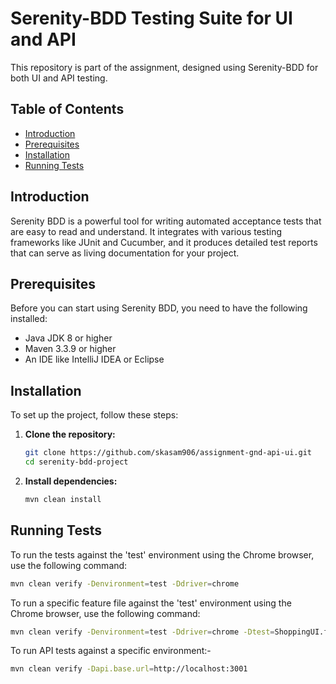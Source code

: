 # Serenity-BDD Testing Suite for UI and API

This repository is part of the assignment, designed using Serenity-BDD for both UI and API testing.

## Table of Contents

- [Introduction](#introduction)
- [Prerequisites](#prerequisites)
- [Installation](#installation)
- [Running Tests](#running-tests)

## Introduction

Serenity BDD is a powerful tool for writing automated acceptance tests that are easy to read and understand. It
integrates with various testing frameworks like JUnit and Cucumber, and it produces detailed test reports that can serve
as living documentation for your project.

## Prerequisites

Before you can start using Serenity BDD, you need to have the following installed:

- Java JDK 8 or higher
- Maven 3.3.9 or higher
- An IDE like IntelliJ IDEA or Eclipse

## Installation

To set up the project, follow these steps:

1. **Clone the repository:**

    ```bash
    git clone https://github.com/skasam906/assignment-gnd-api-ui.git
    cd serenity-bdd-project
    ```

2. **Install dependencies:**

    ```bash
    mvn clean install
    ```

## Running Tests

To run the tests against the 'test' environment using the Chrome browser, use the following command:

   ```bash
   mvn clean verify -Denvironment=test -Ddriver=chrome
   ```

To run a specific feature file against the 'test' environment using the Chrome browser, use the following command:

   ```bash
   mvn clean verify -Denvironment=test -Ddriver=chrome -Dtest=ShoppingUI.feature
   ```

To run API tests against a specific environment:-

   ```bash
  mvn clean verify -Dapi.base.url=http://localhost:3001
   ```

